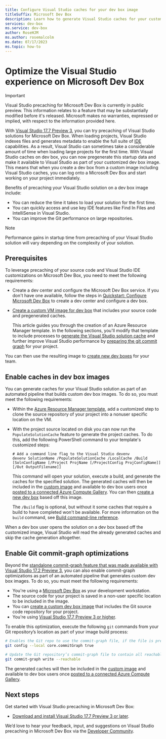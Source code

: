 ```yaml
---
title: Configure Visual Studio caches for your dev box image
titleSuffix: Microsoft Dev Box
description: Learn how to generate Visual Studio caches for your customized Dev Box image.
services: dev-box
ms.service: dev-box
author: RoseHJM
ms.author: rosemalcolm
ms.date: 07/17/2023
ms.topic: how-to
---
```


# Optimize the Visual Studio experience on Microsoft Dev Box

> [!IMPORTANT]
> Visual Studio precaching for Microsoft Dev Box is currently in public preview. This information relates to a feature that may be substantially modified before it's released. Microsoft makes no warranties, expressed or implied, with respect to the information provided here.

With [Visual Studio 17.7 Preview 3](https://visualstudio.microsoft.com/vs/preview/), you can try precaching of Visual Studio solutions for Microsoft Dev Box. When loading projects, Visual Studio indexes files and generates metadata to enable the full suite of [IDE](/visualstudio/get-started/visual-studio-ide) capabilities. As a result, Visual Studio can sometimes take a considerable amount of time when loading large projects for the first time. With Visual Studio caches on dev box, you can now pregenerate this startup data and make it available to Visual Studio as part of your customized dev box image. This means that when you create a dev box from a custom image including Visual Studio caches, you can log onto a Microsoft Dev Box and start working on your project immediately.

Benefits of precaching your Visual Studio solution on a dev box image include:
- You can reduce the time it takes to load your solution for the first time. 
- You can quickly access and use key IDE features like Find In Files and IntelliSense in Visual Studio.
- You can improve the Git performance on large repositories.

> [!NOTE]
> Performance gains in startup time from precaching of your Visual Studio solution will vary depending on the complexity of your solution.

## Prerequisites

To leverage precaching of your source code and Visual Studio IDE customizations on Microsoft Dev Box, you need to meet the following requirements:

- Create a dev center and configure the Microsoft Dev Box service. If you don't have one available, follow the steps in [Quickstart: Configure Microsoft Dev Box](quickstart-configure-dev-box-service.md) to create a dev center and configure a dev box.
- [Create a custom VM image for dev box](how-to-customize-devbox-azure-image-builder.md) that includes your source code and pregenerated caches. 

  This article guides you through the creation of an Azure Resource Manager template. In the following sections, you'll modify that template to include processes to [generate the Visual Studio solution cache](#enable-caches-in-dev-box-images) and further improve Visual Studio performance by [preparing the git commit graph](#enable-git-commit-graph-optimizations) for your project.

You can then use the resulting image to [create new dev boxes](quickstart-configure-dev-box-service.md#3-create-a-dev-box-definition) for your team.

## Enable caches in dev box images

You can generate caches for your Visual Studio solution as part of an automated pipeline that builds custom dev box images. To do so, you must meet the following requirements:

* Within the [Azure Resource Manager template](how-to-customize-devbox-azure-image-builder.md), add a customized step to clone the source repository of your project into a nonuser specific location on the VM.
* With the project source located on disk you can now run the `PopulateSolutionCache` feature to generate the project caches. To do this, add the following PowerShell command to your template's customized steps:

    ```shell
    # Add a command line flag to the Visual Studio devenv
    devenv SolutionName /PopulateSolutionCache /LocalCache /Build [SolnConfigName [/Project ProjName [/ProjectConfig ProjConfigName]] [/Out OutputFilename]]
    ```
    
    This command will open your solution, execute a build, and generate the caches for the specified solution. The generated caches will then be included in the [custom image](how-to-customize-devbox-azure-image-builder.md) and available to dev box users once [posted to a connected Azure Compute Gallery](../virtual-machines/shared-image-galleries.md). You can then [create a new dev box](quickstart-configure-dev-box-service.md#3-create-a-dev-box-definition) based off this image.
    
    The `/Build` flag is optional, but without it some caches that require a build to have completed won't be available. For more information on the `build` command, see [Build command-line reference](/visualstudio/ide/reference/build-devenv-exe). 

When a dev box user opens the solution on a dev box based off the customized image, Visual Studio will read the already generated caches and skip the cache generation altogether. 

## Enable Git commit-graph optimizations

Beyond the [standalone commit-graph feature that was made available with Visual Studio 17.2 Preview 3](https://devblogs.microsoft.com/visualstudio/supercharge-your-git-experience-in-vs/), you can also enable commit-graph optimizations as part of an automated pipeline that generates custom dev box images. To do so, you must meet the following requirements:

* You're using a [Microsoft Dev Box](overview-what-is-microsoft-dev-box.md) as your development workstation.
* The source code for your project is saved in a non-user specific location to be included in the image.
* You can [create a custom dev box image](how-to-customize-devbox-azure-image-builder.md) that includes the Git source code repository for your project.
* You're using [Visual Studio 17.7 Preview 3 or higher](https://visualstudio.microsoft.com/vs/preview/).
 
To enable this optimization, execute the following `git` commands from your Git repository’s location as part of your image build process: 

```bash
# Enables the Git repo to use the commit-graph file, if the file is present 
git config --local core.commitGraph true

# Update the Git repository’s commit-graph file to contain all reachable commits
git commit-graph write --reachable
```

The generated caches will then be included in the [custom image](how-to-customize-devbox-azure-image-builder.md) and available to dev box users once [posted to a connected Azure Compute Gallery](../virtual-machines/shared-image-galleries.md). 

## Next steps

Get started with Visual Studio precaching in Microsoft Dev Box:

- [Download and install Visual Studio 17.7 Preview 3 or later](https://visualstudio.microsoft.com/vs/preview/).

We’d love to hear your feedback, input, and suggestions on Visual Studio precaching in Microsoft Dev Box via the [Developer Community](https://visualstudio.microsoft.com/vs/preview/).
